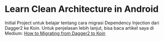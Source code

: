 # Learn Clean Architecture in Android

Initial Project untuk belajar tentang cara migrasi Dependency Injection dari Dagger2 ke Koin. Untuk penjelasan lebih lanjut, bisa baca artikel saya di Medium:  [How to Migrating from Dagger2 to Koin](https://link.medium.com/iZyqJQESuT)